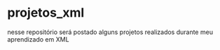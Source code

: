 # projetos_xml
nesse repositório será postado alguns projetos realizados durante meu aprendizado em XML
